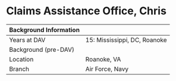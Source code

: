 # Claims Assistance Office, Chris

| Background Information |                              |
| ---------------------- | ---------------------------- |
| Years at DAV           | 15: Mississippi, DC, Roanoke |
| Background (pre-DAV)   |                              |
| Location               | Roanoke, VA                  |
| Branch                 | Air Force, Navy              |

